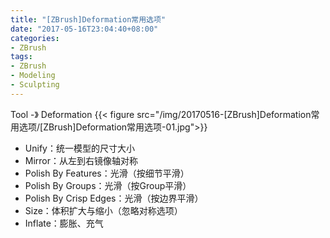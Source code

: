 ```yaml
---
title: "[ZBrush]Deformation常用选项"
date: "2017-05-16T23:04:40+08:00"
categories:
- ZBrush
tags:
- ZBrush
- Modeling
- Sculpting
---
```


Tool -》 Deformation
{{< figure src="/img/20170516-[ZBrush]Deformation常用选项/[ZBrush]Deformation常用选项-01.jpg">}}

* Unify：统一模型的尺寸大小
* Mirror：从左到右镜像轴对称
* Polish By Features：光滑（按细节平滑）
* Polish By Groups：光滑（按Group平滑）
* Polish By Crisp Edges：光滑（按边界平滑）
* Size：体积扩大与缩小（忽略对称选项）
* Inflate：膨胀、充气